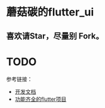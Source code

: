 # 蘑菇碳的flutter_ui

## 喜欢请Star，尽量别 Fork。

# TODO

参考链接：
- [开发文档](https://flutter.io/docs/get-started/codelab)
- [功能齐全的flutter项目](https://github.com/zhongmeizhi/fultter-example-app)
